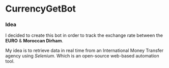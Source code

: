 # CurrencyGetBot

### Idea
I decided to create this bot in order to track the exchange rate between the **EURO** & **Moroccan Dirham**. 

My idea is to retrieve data in real time from an International Money Transfer agency using _Selenium_. Which is an open-source web-based automation tool. 


